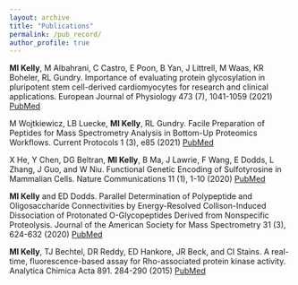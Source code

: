 ```yaml
---
layout: archive
title: "Publications"
permalink: /pub_record/
author_profile: true
---
```


**MI Kelly**, M Albahrani, C Castro, E Poon, B Yan, J Littrell, M Waas, KR Boheler, RL Gundry. 
Importance of evaluating protein glycosylation in pluripotent stem cell-derived cardiomyocytes for research and clinical applications. 
European Journal of Physiology 473 (7), 1041-1059 (2021) [PubMed](https://pubmed.ncbi.nlm.nih.gov/33830329/)

M Wojtkiewicz, LB Luecke, **MI Kelly**, RL Gundry. 
Facile Preparation of Peptides for Mass Spectrometry Analysis in Bottom-Up Proteomics Workflows. 
Current Protocols 1 (3), e85 (2021) [PubMed](https://pubmed.ncbi.nlm.nih.gov/33750040/)

X He, Y Chen, DG Beltran, **MI Kelly**, B Ma, J Lawrie, F Wang, E Dodds, L Zhang, J Guo, and W Niu. 
Functional Genetic Encoding of Sulfotyrosine in Mammalian Cells. 
Nature Communications 11 (1), 1-10 (2020) [PubMed](https://pubmed.ncbi.nlm.nih.gov/32973160/)

**MI Kelly** and ED Dodds. 
Parallel Determination of Polypeptide and Oligosaccharide Connectivities by Energy-Resolved Collison-Induced Dissociation of Protonated O-Glycopeptides Derived from Nonspecific Proteolysis. 
Journal of the American Society for Mass Spectrometry 31 (3), 624-632 (2020) [PubMed](https://pubmed.ncbi.nlm.nih.gov/32126781/)

**MI Kelly**, TJ Bechtel, DR Reddy, ED Hankore, JR Beck, and CI Stains. 
A real-time, fluorescence-based assay for Rho-associated protein kinase activity. 
Analytica Chimica Acta 891. 284-290 (2015) [PubMed](https://pubmed.ncbi.nlm.nih.gov/26388388/)

